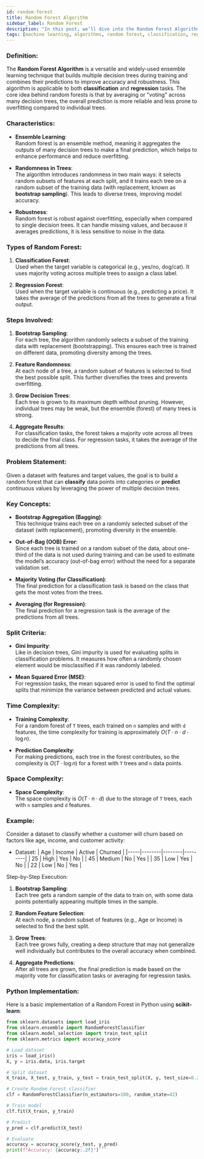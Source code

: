```yaml
---
id: random-forest  
title: Random Forest Algorithm  
sidebar_label: Random Forest  
description: "In this post, we’ll dive into the Random Forest Algorithm, an ensemble learning model used for classification and regression tasks, known for its robustness and versatility."  
tags: [machine learning, algorithms, random forest, classification, regression]  
---
```


### Definition:
The **Random Forest Algorithm** is a versatile and widely-used ensemble learning technique that builds multiple decision trees during training and combines their predictions to improve accuracy and robustness. This algorithm is applicable to both **classification** and **regression** tasks. The core idea behind random forests is that by averaging or "voting" across many decision trees, the overall prediction is more reliable and less prone to overfitting compared to individual trees.

### Characteristics:
- **Ensemble Learning**:  
  Random forest is an ensemble method, meaning it aggregates the outputs of many decision trees to make a final prediction, which helps to enhance performance and reduce overfitting.
  
- **Randomness in Trees**:  
  The algorithm introduces randomness in two main ways: it selects random subsets of features at each split, and it trains each tree on a random subset of the training data (with replacement, known as **bootstrap sampling**). This leads to diverse trees, improving model accuracy.

- **Robustness**:  
  Random forest is robust against overfitting, especially when compared to single decision trees. It can handle missing values, and because it averages predictions, it is less sensitive to noise in the data.

### Types of Random Forest:
1. **Classification Forest**:  
   Used when the target variable is categorical (e.g., yes/no, dog/cat). It uses majority voting across multiple trees to assign a class label.
   
2. **Regression Forest**:  
   Used when the target variable is continuous (e.g., predicting a price). It takes the average of the predictions from all the trees to generate a final output.

### Steps Involved:
1. **Bootstrap Sampling**:  
   For each tree, the algorithm randomly selects a subset of the training data with replacement (bootstrapping). This ensures each tree is trained on different data, promoting diversity among the trees.
   
2. **Feature Randomness**:  
   At each node of a tree, a random subset of features is selected to find the best possible split. This further diversifies the trees and prevents overfitting.
   
3. **Grow Decision Trees**:  
   Each tree is grown to its maximum depth without pruning. However, individual trees may be weak, but the ensemble (forest) of many trees is strong.
   
4. **Aggregate Results**:  
   For classification tasks, the forest takes a majority vote across all trees to decide the final class. For regression tasks, it takes the average of the predictions from all trees.

### Problem Statement:
Given a dataset with features and target values, the goal is to build a random forest that can **classify** data points into categories or **predict** continuous values by leveraging the power of multiple decision trees.

### Key Concepts:
- **Bootstrap Aggregation (Bagging)**:  
  This technique trains each tree on a randomly selected subset of the dataset (with replacement), promoting diversity in the ensemble.
  
- **Out-of-Bag (OOB) Error**:  
  Since each tree is trained on a random subset of the data, about one-third of the data is not used during training and can be used to estimate the model’s accuracy (out-of-bag error) without the need for a separate validation set.
  
- **Majority Voting (for Classification)**:  
  The final prediction for a classification task is based on the class that gets the most votes from the trees.

- **Averaging (for Regression)**:  
  The final prediction for a regression task is the average of the predictions from all trees.

### Split Criteria:
- **Gini Impurity**:  
  Like in decision trees, Gini impurity is used for evaluating splits in classification problems. It measures how often a randomly chosen element would be misclassified if it was randomly labeled.
  
- **Mean Squared Error (MSE)**:  
  For regression tasks, the mean squared error is used to find the optimal splits that minimize the variance between predicted and actual values.

### Time Complexity:
- **Training Complexity**:  
  For a random forest of `T` trees, each trained on `n` samples and with `d` features, the time complexity for training is approximately $O(T \cdot n \cdot d \cdot \log n)$.
  
- **Prediction Complexity**:  
  For making predictions, each tree in the forest contributes, so the complexity is $O(T \cdot \log n)$ for a forest with `T` trees and `n` data points.

### Space Complexity:
- **Space Complexity**:  
  The space complexity is $O(T \cdot n \cdot d)$ due to the storage of `T` trees, each with `n` samples and `d` features.

### Example:
Consider a dataset to classify whether a customer will churn based on factors like age, income, and customer activity:

- Dataset:
| Age | Income | Active | Churned |
|-----|--------|--------|---------|
| 25  | High   | Yes    | No      |
| 45  | Medium | No     | Yes     |
| 35  | Low    | Yes    | No      |
| 22  | Low    | No     | Yes     |



Step-by-Step Execution:

1. **Bootstrap Sampling**:  
 Each tree gets a random sample of the data to train on, with some data points potentially appearing multiple times in the sample.
 
2. **Random Feature Selection**:  
 At each node, a random subset of features (e.g., Age or Income) is selected to find the best split.

3. **Grow Trees**:  
 Each tree grows fully, creating a deep structure that may not generalize well individually but contributes to the overall accuracy when combined.

4. **Aggregate Predictions**:  
 After all trees are grown, the final prediction is made based on the majority vote for classification tasks or averaging for regression tasks.

### Python Implementation:
Here is a basic implementation of a Random Forest in Python using **scikit-learn**:

```python
from sklearn.datasets import load_iris
from sklearn.ensemble import RandomForestClassifier
from sklearn.model_selection import train_test_split
from sklearn.metrics import accuracy_score

# Load dataset
iris = load_iris()
X, y = iris.data, iris.target

# Split dataset
X_train, X_test, y_train, y_test = train_test_split(X, y, test_size=0.2, random_state=42)

# Create Random Forest classifier
clf = RandomForestClassifier(n_estimators=100, random_state=42)

# Train model
clf.fit(X_train, y_train)

# Predict
y_pred = clf.predict(X_test)

# Evaluate
accuracy = accuracy_score(y_test, y_pred)
print(f"Accuracy: {accuracy:.2f}")```
